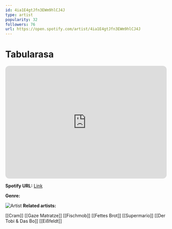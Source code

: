 ```yaml
---
id: 4ia1E4gtJfn3EWm9hlCJ4J
type: artist
popularity: 32
followers: 76
url: https://open.spotify.com/artist/4ia1E4gtJfn3EWm9hlCJ4J
---
```

# Tabularasa

<iframe style="border-radius:12px" src="https://open.spotify.com/embed/artist/4ia1E4gtJfn3EWm9hlCJ4J" width="100%" height="352" frameBorder="0" allowfullscreen="" allow="autoplay; clipboard-write; encrypted-media; fullscreen; picture-in-picture" loading="lazy"></iframe>

**Spotify URL:** [Link](https://open.spotify.com/artist/4ia1E4gtJfn3EWm9hlCJ4J)

**Genre:** 

![Artist](https://i.scdn.co/image/ab67616d0000b273de70b76d59ea30ced0686f06)
**Related artists:**

[[Cram]]
[[Gaze Matratze]]
[[Fischmob]]
[[Fettes Brot]]
[[Supermario]]
[[Der Tobi & Das Bo]]
[[Eißfeldt]]
